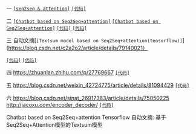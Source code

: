 一 [`[seq2seq & attention]`](https://yq.aliyun.com/ziliao/453364)
[`[代码]`](https://github.com/pemywei/attention-nmt)

二 [`[Chatbot based on Seq2Seq+attention]`](https://cloud.tencent.com/developer/article/1092249)
[`[Chatbot based on Seq2Seq+attention]`](https://www.jianshu.com/p/aab40f439012)
[`[代码]`](https://github.com/princewen/tensorflow_practice/tree/master/chat_bot_seq2seq_attention)
[`[代码]`](https://github.com/princewen/tensorflow_practice/tree/master/nlp)

三 自动文摘[`[Textsum model based on Seq2Seq+attention(tensorflow)]`](https://blog.csdn.net/c2a2o2/article/details/79140021）

[`[代码]`](https://github.com/rockingdingo/deepnlp/tree/master/deepnlp/textsum)
[`[代码]`](https://github.com/rockingdingo/deepnlp/tree/r0.1.5/deepnlp)

四 https://zhuanlan.zhihu.com/p/27769667
[`[代码]`](https://github.com/tensorflow/tensorflow/blob/r0.12/tensorflow/python/ops/seq2seq.py)

五 https://blog.csdn.net/weixin_42724775/article/details/81094429
[`[代码]`](https://github.com/justinli909/zhihu/blob/master/basic_seq2seq/Seq2seq_char.ipynb)

六 https://blog.csdn.net/sinat_26917383/article/details/75050225
http://jacoxu.com/encoder_decoder/
[`[代码]`](https://github.com/jacoxu/encoder_decoder/blob/master/seq2seq/models.py)


Chatbot based on Seq2Seq+attention
Tensorflow 自动文摘: 基于Seq2Seq+Attention模型的Textsum模型
